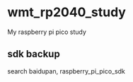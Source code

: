 # wmt_rp2040_study
My raspberry pi pico study

## sdk backup    
search baidupan, raspberry_pi_pico_sdk  
